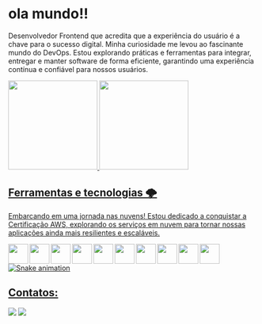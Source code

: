 # ola mundo!!
Desenvolvedor Frontend que acredita que a experiência do usuário é a chave para o sucesso digital. 
Minha curiosidade me levou ao fascinante mundo do DevOps. Estou explorando práticas e ferramentas para integrar, entregar e manter software de forma eficiente, garantindo uma experiência contínua e confiável para nossos usuários.

<div>
<a href="https://github.com/seu-usuário-aqui">
<img loading="lazy" height="180em" src="https://github-readme-stats.vercel.app/api/top-langs/?username=renanssantos1&layout=compact&langs_count=7&theme=dracula"/>
<img loading="lazy" height="180em" src="https://github-readme-stats.vercel.app/api?username=renanssantos1&show_icons=true&theme=dracula&include_all_commits=true&count_private=true"/>
</div>

## Ferramentas e tecnologias 🌩️
Embarcando em uma jornada nas nuvens! Estou dedicado a conquistar a Certificação AWS, explorando os serviços em nuvem para tornar nossas aplicações ainda mais resilientes e escaláveis.

<div>
  <img align="left" width="40" height="40" src="https://cdn.jsdelivr.net/gh/devicons/devicon/icons/html5/html5-original.svg" />
  <img align="left" width="40" height="40" src="https://cdn.jsdelivr.net/gh/devicons/devicon/icons/css3/css3-original-wordmark.svg" />
  <img align="left" width="40" height="40" src="https://cdn.jsdelivr.net/gh/devicons/devicon/icons/javascript/javascript-original.svg" />
  <img align="left" width="40" height="40" src="https://cdn.jsdelivr.net/gh/devicons/devicon/icons/angularjs/angularjs-original.svg" />
  <img align="left" width="40" height="40" src="https://cdn.jsdelivr.net/gh/devicons/devicon/icons/vuejs/vuejs-original.svg" />
  <img align="left" width="40" height="40" src="https://cdn.jsdelivr.net/gh/devicons/devicon/icons/nodejs/nodejs-original.svg" />
  <img align="left" width="40" height="40" src="https://cdn.jsdelivr.net/gh/devicons/devicon/icons/php/php-original.svg" />
  <img align="left" width="40" height="40" src="https://cdn.jsdelivr.net/gh/devicons/devicon/icons/docker/docker-original-wordmark.svg" />
  <img align="left" width="40" height="40" src="https://cdn.jsdelivr.net/gh/devicons/devicon/icons/kubernetes/kubernetes-plain.svg" />
  <img align="left" width="40" height="40" src="https://cdn.jsdelivr.net/gh/devicons/devicon/icons/amazonwebservices/amazonwebservices-original-wordmark.svg" />
</div>


![Snake animation](https://github.com/seu-usuário-aqui/seu-usuário-aqui/blob/output/github-contribution-grid-snake.svg)

## Contatos:
<div>
<a href = "mailto:renandasilvasantos557@gmail.com"><img loading="lazy" src="https://img.shields.io/badge/Gmail-D14836?style=for-the-badge&logo=gmail&logoColor=white" target="_blank"></a>
<a href="https://www.linkedin.com/in/renanssantos01" target="_blank"><img loading="lazy" src="https://img.shields.io/badge/-LinkedIn-%230077B5?style=for-the-badge&logo=linkedin&logoColor=white" target="_blank"></a>   
</div>
